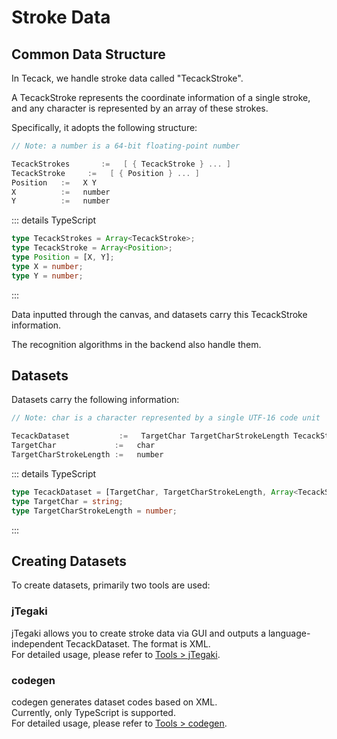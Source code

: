 # Stroke Data

## Common Data Structure

In Tecack, we handle stroke data called "TecackStroke".

A TecackStroke represents the coordinate information of a single stroke, and any character is represented by an array of these strokes.

Specifically, it adopts the following structure:

```go
// Note: a number is a 64-bit floating-point number

TecackStrokes       :=   [ { TecackStroke } ... ]
TecackStroke     :=   [ { Position } ... ]
Position   :=   X Y
X          :=   number
Y          :=   number

```

::: details TypeScript

```ts
type TecackStrokes = Array<TecackStroke>;
type TecackStroke = Array<Position>;
type Position = [X, Y];
type X = number;
type Y = number;
```

:::

Data inputted through the canvas, and datasets carry this TecackStroke information.

The recognition algorithms in the backend also handle them.

## Datasets

Datasets carry the following information:

```go
// Note: char is a character represented by a single UTF-16 code unit

TecackDataset           :=   TargetChar TargetCharStrokeLength TecackStrokes
TargetChar             :=   char
TargetCharStrokeLength :=   number
```

::: details TypeScript

```ts
type TecackDataset = [TargetChar, TargetCharStrokeLength, Array<TecackStroke>];
type TargetChar = string;
type TargetCharStrokeLength = number;
```

:::

## Creating Datasets

To create datasets, primarily two tools are used:

### jTegaki

jTegaki allows you to create stroke data via GUI and outputs a language-independent TecackDataset. The format is XML.  
For detailed usage, please refer to [Tools > jTegaki](/tools/j-tegaki).

### codegen

codegen generates dataset codes based on XML.  
Currently, only TypeScript is supported.  
For detailed usage, please refer to [Tools > codegen](/tools/codegen).
